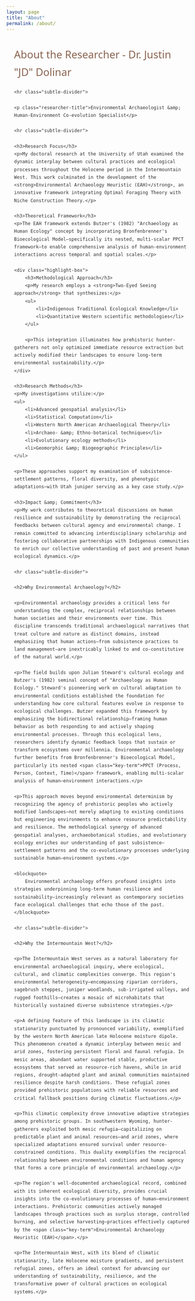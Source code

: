 ```yaml
---
layout: page
title: "About"
permalink: /about/
---
```


<style>
    /* This is the critical part - hide the auto-generated About heading */
    h1.post-title, h1.page-title, header.post-header h1 {
        display: none !important;
    }
    
    /* Text-only styling that preserves existing navigation and footer */
    :root {
        --primary-color: #5b7e5f;
        --secondary-color: #8a6552;
        --accent-color: #d8b976;
        --light-bg: #f8f8f5;
        --dark-text: #333333;
    }
    
    /* Main content styles only */
    .content-wrapper {
        font-family: 'Segoe UI', Tahoma, Geneva, Verdana, sans-serif;
        line-height: 1.7;
        color: var(--dark-text);
        max-width: 900px;
        margin: 0 auto;
        padding: 0 20px;
    }
    
    /* Content headings */
    .content-wrapper h2 {
        font-size: 1.7rem;
        color: var(--secondary-color);
        margin: 2.2rem 0 1.2rem;
        font-weight: 500;
    }
    
    .content-wrapper h3 {
        font-size: 1.35rem;
        color: var(--primary-color);
        margin: 1.8rem 0 1rem;
        font-weight: 500;
    }
    
    /* Paragraph styling */
    .content-wrapper p {
        margin-bottom: 1.2rem;
        font-size: 1.05rem;
        line-height: 1.7;
        text-align: justify;
    }
    
    /* Emphasis */
    .content-wrapper strong, 
    .content-wrapper b {
        color: var(--secondary-color);
        font-weight: 600;
    }
    
    /* Horizontal rules */
    .content-wrapper hr {
        border: none;
        height: 1px;
        background-color: #e0e0e0;
        margin: 2rem 0;
    }
    
    /* Lists */
    .content-wrapper ul {
        margin-left: 1rem;
        margin-bottom: 1.5rem;
    }
    
    .content-wrapper li {
        margin-bottom: 0.7rem;
        position: relative;
        padding-left: 1.2rem;
        list-style-type: none;
    }
    
    .content-wrapper li::before {
        content: "•";
        color: var(--accent-color);
        font-weight: bold;
        position: absolute;
        left: 0;
    }
    
    /* Key terms */
    .key-term {
        background-color: rgba(216, 185, 118, 0.2);
        padding: 0 4px;
        border-radius: 3px;
    }
    
    /* Section dividers (subtle) */
    .subtle-divider {
        height: 1px;
        background: linear-gradient(to right, transparent, #e0e0e0, transparent);
        margin: 2rem 0;
        border: none;
    }
    
    /* Researcher title styling */
    .researcher-title {
        font-size: 1.2rem;
        font-weight: 500;
        text-align: center;
        margin: 1.5rem 0;
        color: var(--secondary-color);
        font-style: italic;
    }
    
    /* Box for important content */
    .highlight-box {
        border-left: 3px solid var(--accent-color);
        background-color: rgba(216, 185, 118, 0.1);
        padding: 1rem 1.5rem;
        margin: 1.5rem 0;
        border-radius: 0 4px 4px 0;
    }
    
    /* Quote styling */
    .content-wrapper blockquote {
        border-left: 3px solid var(--accent-color);
        padding: 0.5rem 0 0.5rem 1rem;
        margin: 1.5rem 0 1.5rem 1rem;
        font-style: italic;
        color: #555;
    }
</style>

<div class="content-wrapper">
    <h2>About the Researcher - Dr. Justin "JD" Dolinar</h2>
    
    <hr class="subtle-divider">
    
    <p class="researcher-title">Environmental Archaeologist &amp; Human-Environment Co-evolution Specialist</p>
    
    <hr class="subtle-divider">
    
    <h3>Research Focus</h3>
    <p>My doctoral research at the University of Utah examined the dynamic interplay between cultural practices and ecological processes throughout the Holocene period in the Intermountain West. This work culminated in the development of the <strong>Environmental Archaeology Heuristic (EAH)</strong>, an innovative framework integrating Optimal Foraging Theory with Niche Construction Theory.</p>
    
    <h3>Theoretical Framework</h3>
    <p>The EAH framework extends Butzer's (1982) "Archaeology as Human Ecology" concept by incorporating Bronfenbrenner's Bioecological Model—specifically its nested, multi-scalar PPCT framework—to enable comprehensive analysis of human-environment interactions across temporal and spatial scales.</p>
    
    <div class="highlight-box">
        <h3>Methodological Approach</h3>
        <p>My research employs a <strong>Two-Eyed Seeing approach</strong> that synthesizes:</p>
        <ul>
            <li>Indigenous Traditional Ecological Knowledge</li>
            <li>Quantitative Western scientific methodologies</li>
        </ul>
        
        <p>This integration illuminates how prehistoric hunter-gatherers not only optimized immediate resource extraction but actively modified their landscapes to ensure long-term environmental sustainability.</p>
    </div>
    
    <h3>Research Methods</h3>
    <p>My investigations utilize:</p>
    <ul>
        <li>Advanced geospatial analysis</li>
        <li>Statistical Computation</li>
        <li>Western North American Archaeological Theory</li>
        <li>Archaeo- &amp; Ethno-botanical techniques</li>
        <li>Evolutionary ecology methods</li>
        <li>Geomorphic &amp; Biogeographic Principles</li>
    </ul>
    
    <p>These approaches support my examination of subsistence-settlement patterns, floral diversity, and phenotypic adaptations—with Utah juniper serving as a key case study.</p>
    
    <h3>Impact &amp; Commitment</h3>
    <p>My work contributes to theoretical discussions on human resilience and sustainability by demonstrating the reciprocal feedbacks between cultural agency and environmental change. I remain committed to advancing interdisciplinary scholarship and fostering collaborative partnerships with Indigenous communities to enrich our collective understanding of past and present human ecological dynamics.</p>
    
    <hr class="subtle-divider">
    
    <h2>Why Environmental Archaeology?</h2>
    
    <p>Environmental archaeology provides a critical lens for understanding the complex, reciprocal relationships between human societies and their environments over time. This discipline transcends traditional archaeological narratives that treat culture and nature as distinct domains, instead emphasizing that human actions—from subsistence practices to land management—are inextricably linked to and co-constitutive of the natural world.</p>
    
    <p>The field builds upon Julian Steward's cultural ecology and Butzer's (1982) seminal concept of "Archaeology as Human Ecology." Steward's pioneering work on cultural adaptation to environmental conditions established the foundation for understanding how core cultural features evolve in response to ecological challenges. Butzer expanded this framework by emphasizing the bidirectional relationship—framing human behavior as both responding to and actively shaping environmental processes. Through this ecological lens, researchers identify dynamic feedback loops that sustain or transform ecosystems over millennia. Environmental archaeology further benefits from Bronfenbrenner's Bioecological Model, particularly its nested <span class="key-term">PPCT (Process, Person, Context, Time)</span> framework, enabling multi-scalar analysis of human–environment interactions.</p>
    
    <p>This approach moves beyond environmental determinism by recognizing the agency of prehistoric peoples who actively modified landscapes—not merely adapting to existing conditions but engineering environments to enhance resource predictability and resilience. The methodological synergy of advanced geospatial analyses, archaeobotanical studies, and evolutionary ecology enriches our understanding of past subsistence–settlement patterns and the co-evolutionary processes underlying sustainable human–environment systems.</p>
    
    <blockquote>
        Environmental archaeology offers profound insights into strategies underpinning long-term human resilience and sustainability—increasingly relevant as contemporary societies face ecological challenges that echo those of the past.
    </blockquote>
    
    <hr class="subtle-divider">
    
    <h2>Why the Intermountain West?</h2>
    
    <p>The Intermountain West serves as a natural laboratory for environmental archaeological inquiry, where ecological, cultural, and climatic complexities converge. This region's environmental heterogeneity—encompassing riparian corridors, sagebrush steppes, juniper woodlands, sub-irrigated valleys, and rugged foothills—creates a mosaic of microhabitats that historically sustained diverse subsistence strategies.</p>
    
    <p>A defining feature of this landscape is its climatic stationarity punctuated by pronounced variability, exemplified by the western North American late Holocene moisture dipole. This phenomenon created a dynamic interplay between mesic and arid zones, fostering persistent floral and faunal refugia. In mesic areas, abundant water supported stable, productive ecosystems that served as resource-rich havens, while in arid regions, drought-adapted plant and animal communities maintained resilience despite harsh conditions. These refugial zones provided prehistoric populations with reliable resources and critical fallback positions during climatic fluctuations.</p>
    
    <p>This climatic complexity drove innovative adaptive strategies among prehistoric groups. In southwestern Wyoming, hunter-gatherers exploited both mesic refugia—capitalizing on predictable plant and animal resources—and arid zones, where specialized adaptations ensured survival under resource-constrained conditions. This duality exemplifies the reciprocal relationship between environmental conditions and human agency that forms a core principle of environmental archaeology.</p>
    
    <p>The region's well-documented archaeological record, combined with its inherent ecological diversity, provides crucial insights into the co-evolutionary processes of human–environment interactions. Prehistoric communities actively managed landscapes through practices such as surplus storage, controlled burning, and selective harvesting—practices effectively captured by the <span class="key-term">Environmental Archaeology Heuristic (EAH)</span>.</p>
    
    <p>The Intermountain West, with its blend of climatic stationarity, late Holocene moisture gradients, and persistent refugial zones, offers an ideal context for advancing our understanding of sustainability, resilience, and the transformative power of cultural practices on ecological systems.</p>
</div>
